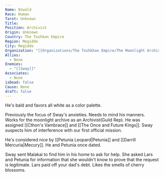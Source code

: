 ```yaml
---
Name: Ozwald
Race: Human
Tarot: Unknown
Title: 
Position: Archivist
Origin: Unknown
Country: The Toshkan Empire
Region: Megiddo
City: Megiddo
Organization: "[[Organizations/The Toshkhan Empire/The Moonlight Archives/The Moonlight Archives]]"
Allies:
  - None
Enemies:
  - "[[Sway]]"
Associates:
  - None
isDead: false
Cause: None
draft: false
---
```

He's bald and favors all white as a color palette.

Previously the focus of Sway's anxieties. Needs to mind his manners. Works for the moonlight archive as an Archivist(Guild Rep). He was assigned [[Cthon's Vambrace]] and [[The Once and Future Kings]]. Sway suspects him of interference with our first official mission. 

He's considered nice by [[Petunia Leopard|Petunia]] and [[Darrill Mercuria|Mecury]]. He and Petunia once dated. 

Sway sent Malakai to find him in his home to ask for help. She asked Lars and Petunia for information that she wouldn't know to prove that the request is legitimate. Lars paid off your dad's debt. Likes the smells of cherry blossoms. 